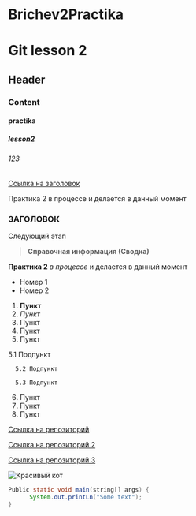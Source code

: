 # Brichev2Practika
# Git lesson 2
## Header
### Content
#### practika
##### lesson2
###### 123
[Ссылка на заголовок](#заголовок)

Практика 2 в процессе
и делается в данный момент

### ЗАГОЛОВОК

Следующий этап
> **Справочная информация (Сводка)**

**Практика 2** _в процессе_
и делается в данный момент

* Номер 1
* Номер 2


1. __Пункт__
2. *Пункт*
3. Пункт
4. Пункт
5. Пункт

5.1 Подпункт

      5.2 Подпункт

      5.3 Подпункт

6. Пункт
7. Пункт
8. Пункт


[Ссылка на репозиторий](https://github.com/timurtamerlan/Brichev2Practika/tree/main)

[Ссылка на репозиторий 2](folder/Readme.md)

[Ссылка на репозиторий 3](Folder)

![Красивый кот](https://www.meme-arsenal.com/memes/4558599e1a8d184795a2ccbb0606ed22.jpg)


```java
Public static void main(string[] args) {
      System.out.printLn("Some text");
}



```

